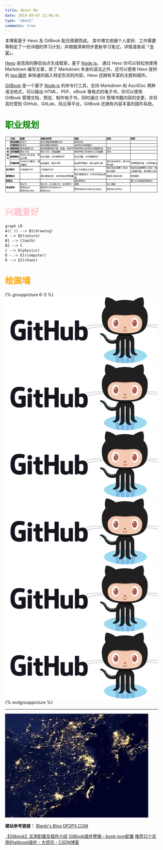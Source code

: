 ```yaml
---
title: About Me
date: 2019-09-07 21:46:41
type: "about"
comments: true
---
```


本博客基于 Hexo 及 GitBook 配合搭建而成。
其中博文依据个人爱好、工作需要等制定了一份详细的学习计划，并根据清单同步更新学习笔记，详情请查阅「[书架](https://wilenwu.github.io/bookshelf.html)」。

[Hexo](https://hexo.io/zh-cn/) 是高效的静态站点生成框架，基于 [Node.js](https://nodejs.org/)。 通过 Hexo 你可以轻松地使用 Markdown 编写文章，除了 Markdown 本身的语法之外，还可以使用 Hexo 提供的 [tag 插件](https://hexo.io/zh-cn/docs/tag-plugins.html) 来快速的插入特定形式的内容。Hexo 还拥有丰富的主题和插件。

[GitBook](https://www.gitbook.com/) 是一个基于 [Node.js](https://nodejs.org/) 的命令行工具，支持 Markdown 和 AsciiDoc 两种语法格式，可以输出 HTML、PDF、eBook 等格式的电子书。你可以使用 GitBook 管理文档，预览、制作电子书，同时通过 Git 管理书籍内容的变更，并将其托管到 GitHub、GitLab、码云等平台。GitBook 还拥有内容丰富的插件系统。

# <font color="green">职业规划</font>

![职业规划](/images/career_planning.png)

# <font color="pink">兴趣爱好</font>

```mermaid
graph LR
A(( )) --> B1(drawing)
A --> B2(nature)
B1 --> C(math)
B2 --> C
C --> D(physics)
D -.-> E1(computer)
D --> E2(chaos)
```

# <font color="orange">绘画墙</font>

{% grouppicture 6-3 %}
  ![](/images/github.png)
  ![](/images/github.png)
  ![](/images/github.png)
  ![](/images/github.png)
  ![](/images/github.png)
  ![](/images/github.png)
{% endgrouppicture %}

------
![夜景](/images/china.jpg)

**建站参考链接：**
[Blankj's Blog](https://blankj.com/)
[DP2PX.COM](https://dp2px.com/)

[【Gitbook】实用配置及插件介绍](https://www.cnblogs.com/zhangjk1993/p/5066771.html)
[GitBook插件整理 - book.json配置](https://www.cnblogs.com/mingyue5826/p/10307051.html)
[推荐12个实用的gitbook插件 - 大师兄 - CSDN博客](https://blog.csdn.net/weixin_37865166/article/details/91899788)



<!--职业规划 markdown

<style>
.font{font-size:12px}
</style>

<table border="1" class="font">

<tr>
  <th colspan="2">阶段</th>
  <th>数据分析助理</th>
  <th>数据分析师</th>
  <th>高级数据分析师</th>
  <th>资深数据分析师</th>
  <th>数据分析专家</th>
</tr>
<tr>
  <th rowspan="6">业务能力</td>
  <th>商业理解</th>
  <td>指导下</td><td>独立清晰准确理解任务</td><td>洞悉业务</td><td></td><td></td>
</tr>
<tr>
  <th>方案规划</th>
  <td>指导下</td><td>独立清晰方案制定</td><td>业务技术深度融合</td><td></td><td></td>
</tr>
<tr>
  <th>数据准备</th>
  <td>基本数据分析</td><td>熟悉数据的缺失值、极值、变换等</td><td>帮助其他分析师进行数据处理</td><td>指导</td><td></td>
</tr>
<tr>
  <th>分析建模</th>
  <td>统计分析</td><td>统计分析、挖掘建模</td><td>帮助其他分析师进行分析建模</td><td>指导</td><td></td>
</tr>
<tr>
  <th>解释展示</th>
  <td>完成分析报告，结论正确</td><td>结论清晰，业务解释性好</td><td>结论清晰，业务理解性好</td><td></td><td></td>
</tr>
<tr>
  <th>价值应用</th>
  <td>完成业务需求，提出建议</td><td>提出建议，推动采纳</td><td>提出有效建议，解决业务问题</td><td>提出有效建议，解决业务问题</td><td>思考数据价值，并有效推动</td>
</tr>
<tr>
  <th colspan="2">执行能力</th>
  <td>完成指定任务</td><td>完成指定任务</td><td>独立完成难度大项目</td><td>独立完成难度大项目，解决疑难</td><td>独立完成难度较大项目，解决疑难问题，指导重点项目</td>
</tr>
<tr>
  <th colspan="2">管理能力</th>
  <td></td><td>团队重要成员，协同项目进度质量</td><td>团队重要成员，控制项目进度质量</td><td>跨团队项目协调</td><td>带领团队</td>
</tr>
<tr>
  <th colspan="2">影响力</th>
  <td></td><td></td><td>团队影响力</td><td></td><td>部门公司层面有影响力</td>
</tr>
<tr>
  <th rowspan="2" colspan="2">专业要求</th>
  <td>统计学</td><td>统计学，多元统计学，时间序列</td><td>理解</td><td>深入理解</td><td></td>
</tr>
<tr>
  <td>熟练excel，熟悉SQL,Hive</td><td>熟练SAS/R/Python之一，熟练Linux</td><td>熟练tableau/hadoop/spark</td><td>熟练tensorflow</td><td></td>
</tr>

</table>
-->